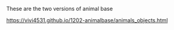 These are the two versions of animal base

https://vivi4531.github.io/1202-animalbase/animals_objects.html
